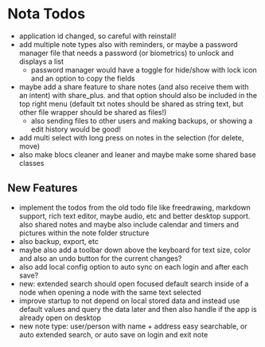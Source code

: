 # Nota Todos 

- application id changed, so careful with reinstall! 
- add multiple note types also with reminders, or maybe a password manager file that needs a password (or biometrics)
  to unlock and displays a list 
  - password manager would have a toggle for hide/show with lock icon and an option to copy the fields
- maybe add a share feature to share notes (and also receive them with an intent) with share_plus. and that option 
  should also be included in the top right menu (default txt notes should be shared as string text, but other file 
  wrapper should be shared as files!)
  - also sending files to other users and making backups, or showing a edit history would be good! 
- add multi select with long press on notes in the selection (for delete, move) 
- also make blocs cleaner and leaner and maybe make some shared base classes

## New Features 

- implement the todos from the old todo file like freedrawing, markdown support, rich text editor, maybe audio, etc 
  and better desktop support. also shared notes and maybe also include calendar and timers and pictures within the 
  note folder structure
- also backup, export, etc 
- maybe also add a toolbar down above the keyboard for text size, color and also an undo button for the current 
  changes? 
- also add local config option to auto sync on each login and after each save?
- new: extended search should open focused default search inside of a node when opening a node with the same text 
  selected
- improve startup to not depend on local stored data and instead use default values and query the data later and 
  then also handle if the app is already open on desktop 
- new note type: user/person with name + address easy searchable, or auto extended search, or auto save on login and 
  exit note
